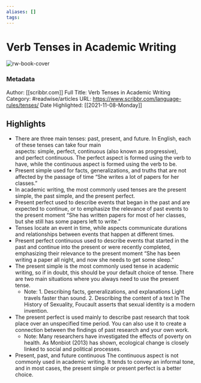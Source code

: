 ```yaml
---
aliases: []
tags:
---
```

# Verb Tenses in Academic Writing

![rw-book-cover](https://readwise-assets.s3.amazonaws.com/static/images/article4.6bc1851654a0.png)
### Metadata
Author: [[scribbr.com]]
Full Title: Verb Tenses in Academic Writing
Category: #readwise/articles
URL: https://www.scribbr.com/language-rules/tenses/
Date Highlighted: [[2021-11-08-Monday]]

## Highlights
- There are three main tenses: past, present, and future. In English, each of these tenses can take four main aspects: simple, perfect, continuous (also known as progressive), and perfect continuous. The perfect aspect is formed using the verb to have, while the continuous aspect is formed using the verb to be.
- Present simple
  used for facts, generalizations, and truths that are not affected by the passage of time
  “She writes a lot of papers for her classes.”
- In academic writing, the most commonly used tenses are the present simple, the past simple, and the present perfect.
- Present perfect
  used to describe events that began in the past and are expected to continue, or to emphasize the relevance of past events to the present moment
  “She has written papers for most of her classes, but she still has some papers left to write.”
- Tenses locate an event in time, while aspects communicate durations and relationships between events that happen at different times.
- Present perfect continuous
  used to describe events that started in the past and continue into the present or were recently completed, emphasizing their relevance to the present moment
  “She has been writing a paper all night, and now she needs to get some sleep.”
- The present simple is the most commonly used tense in academic writing, so if in doubt, this should be your default choice of tense. There are two main situations where you always need to use the present tense.
    - Note: 1. Describing facts, generalizations, and explanations
      Light travels faster than sound.
      2. Describing the content of a text
      In The History of Sexuality, Foucault asserts that sexual identity is a modern invention.
- The present perfect is used mainly to describe past research that took place over an unspecified time period. You can also use it to create a connection between the findings of past research and your own work.
    - Note: Many researchers have investigated the effects of poverty on health.
      As Monbiot (2013) has shown, ecological change is closely linked to social and political processes.
- Present, past, and future continuous
  The continuous aspect is not commonly used in academic writing. It tends to convey an informal tone, and in most cases, the present simple or present perfect is a better choice.
